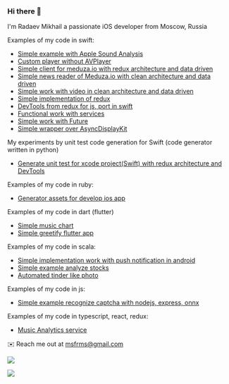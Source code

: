 ### Hi there 👋
I'm Radaev Mikhail a passionate iOS developer from Moscow, Russia

Examples of my code in swift:
- [Simple example with Apple Sound Analysis](https://github.com/msfrms/FunnySound)
- [Custom player without AVPlayer](https://github.com/msfrms/CustomPlayer)
- [Simple client for meduza.io with redux architecture and data driven](https://github.com/msfrms/ReduxNewsReader)
- [Simple news reader of Meduza.io with clean architecture and data driven](https://github.com/msfrms/NewsReader)
- [Simple work with video in clean architecture and data driven](https://github.com/msfrms/SpliceApp)
- [Simple implementation of redux](https://github.com/msfrms/SReduxSwift)
- [DevTools from redux for js, port in swift](https://github.com/msfrms/MonitorDevToolsSwift)
- [Functional work with services](https://github.com/msfrms/ServiceSwift)
- [Simple work with Future](https://github.com/msfrms/ConcurrentSwift)
- [Simple wrapper over AsyncDisplayKit](https://github.com/msfrms/ADKUtils)

My experiments by unit test code generation for Swift (code generator written in python)
- [Generate unit test for xcode project(Swift) with redux architecture and DevTools](https://github.com/msfrms/UnitTestGenerator)

Examples of my code in ruby:
- [Generator assets for develop ios app](https://github.com/msfrms/SwiftFigmaGenerator)

Examples of my code in dart (flutter)
- [Simple music chart](https://github.com/msfrms/TrachFlutter)
- [Simple greetify flutter app](https://github.com/msfrms/BestGreetifyFlutter)

Examples of my code in scala:
- [Simple implementation work with push notification in android](https://github.com/msfrms/PushNotificationServer)
- [Simple example analyze stocks](https://github.com/msfrms/StocksAnalyzer)
- [Automated tinder like photo](https://github.com/msfrms/TinderAutoLike)

Examples of my code in js:
- [Simple example recognize captcha with nodejs, express, onnx](https://github.com/msfrms/CaptchaSolver)

Examples of my code in typescript, react, redux:
- [Music Analytics service](https://github.com/msfrms/MusicAnalyticsFront)

✉️ Reach me out at msfrms@gmail.com

![](https://github-readme-stats.vercel.app/api?username=msfrms&hide=contribs,stars)

![](https://github-readme-stats.vercel.app/api/top-langs/?username=msfrms&langs_count=10)
